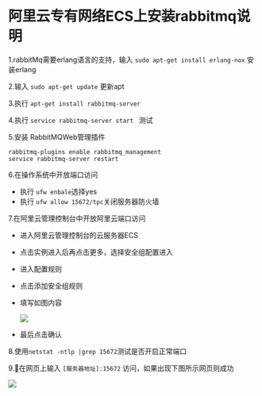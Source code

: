 # 阿里云专有网络ECS上安装rabbitmq说明



1.rabbitMq需要erlang语言的支持，输入 `sudo apt-get install erlang-nox` 安装erlang

2.输入 `sudo apt-get update` 更新apt

3.执行 `apt-get install rabbitmq-server  `

4.执行 `service rabbitmq-server start ` 测试

5.安装 RabbitMQWeb管理插件

    rabbitmq-plugins enable rabbitmq_management
    service rabbitmq-server restart

6.在操作系统中开放端口访问
* 执行 `ufw enbale`选择yes
* 执行 `ufw allow 15672/tpc`关闭服务器防火墙

7.在阿里云管理控制台中开放阿里云端口访问

* 进入阿里云管理控制台的云服务器ECS
* 点击实例进入后再点击更多，选择安全组配置进入
* 进入配置规则
* 点击添加安全组规则
* 填写如图内容

    ![](http://ww1.sinaimg.cn/mw690/006CEVoWgy1fgph369ikvj30as0bmq3t.jpg)
* 最后点击确认

8.使用`netstat -ntlp |grep 15672`测试是否开启正常端口

9.在网页上输入 `[服务器地址]:15672` 访问，如果出现下图所示网页则成功
    
![](http://ww1.sinaimg.cn/mw690/006CEVoWgy1fgpgyf40mrj30bm0a8mxb.jpg)
